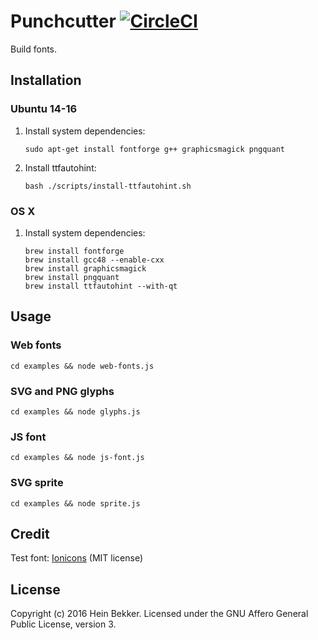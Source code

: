 # Punchcutter [![CircleCI](https://circleci.com/gh/netbek/punchcutter.svg?style=svg)](https://circleci.com/gh/netbek/punchcutter)

Build fonts.

## Installation

### Ubuntu 14-16

1. Install system dependencies:

    ```
    sudo apt-get install fontforge g++ graphicsmagick pngquant
    ```

2. Install ttfautohint:

    ```
    bash ./scripts/install-ttfautohint.sh
    ```

### OS X

1. Install system dependencies:

    ```
    brew install fontforge
    brew install gcc48 --enable-cxx
    brew install graphicsmagick
    brew install pngquant
    brew install ttfautohint --with-qt
    ```

## Usage

### Web fonts

`cd examples && node web-fonts.js`

### SVG and PNG glyphs

`cd examples && node glyphs.js`

### JS font

`cd examples && node js-font.js`

### SVG sprite

`cd examples && node sprite.js`

## Credit

Test font: [Ionicons](https://github.com/driftyco/ionicons) (MIT license)

## License

Copyright (c) 2016 Hein Bekker. Licensed under the GNU Affero General Public License, version 3.
